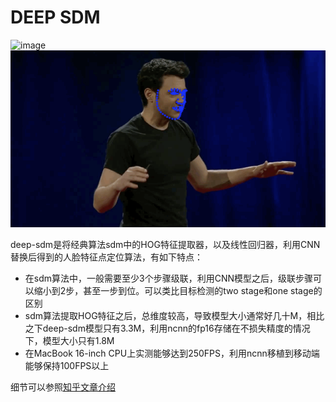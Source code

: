 # DEEP SDM
![image](images/1.gif)
![image](images/2.gif)

deep-sdm是将经典算法sdm中的HOG特征提取器，以及线性回归器，利用CNN替换后得到的人脸特征点定位算法，有如下特点：
- 在sdm算法中，一般需要至少3个步骤级联，利用CNN模型之后，级联步骤可以缩小到2步，甚至一步到位。可以类比目标检测的two stage和one stage的区别
- sdm算法提取HOG特征之后，总维度较高，导致模型大小通常好几十M，相比之下deep-sdm模型只有3.3M，利用ncnn的fp16存储在不损失精度的情况下，模型大小只有1.8M
- 在MacBook 16-inch CPU上实测能够达到250FPS，利用ncnn移植到移动端能够保持100FPS以上

细节可以参照[知乎文章介绍](https://zhuanlan.zhihu.com/p/165932077)